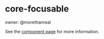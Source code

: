 core-focusable
==============

owner: @morethanreal

See the [component page](http://polymer-project.org/docs/elements/core-elements.html#core-focusable) for more information.
